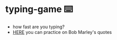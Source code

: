 # typing-game ⌨️

 - how fast are you typing?
 - <a href="https://bolomasta.github.io/typing-game/">HERE</a> you can practice on Bob Marley's quotes
